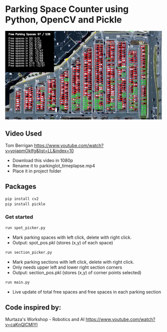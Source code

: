 # Parking Space Counter using Python, OpenCV and Pickle
<img src="img/parkingcv_final.png" width="1000"> 

## Video Used

Tom Berrigan https://www.youtube.com/watch?v=yojapmOkIfg&list=LL&index=10

* Download this video in 1080p
* Rename it to parkinglot_timeplapse.mp4 
* Place it in project folder

## Packages
```sh
pip install cv2
pip install pickle
```

### Get started
```sh
run spot_picker.py
```
* Mark parking spaces with left click, delete with right click. 
* Output: spot_pos.pkl (stores (x,y) of each space)

```sh
run section_picker.py
```
* Mark parking sections with left click, delete with right click. 
* Only needs upper left and lower right section corners
* Output: section_pos.pkl (stores (x,y) of corner points selected)

```sh
run main.py
```
* Live update of total free spaces and free spaces in each parking section 

## Code inspired by:

Murtaza's Workshop - Robotics and AI https://www.youtube.com/watch?v=caKnQlCMIYI
